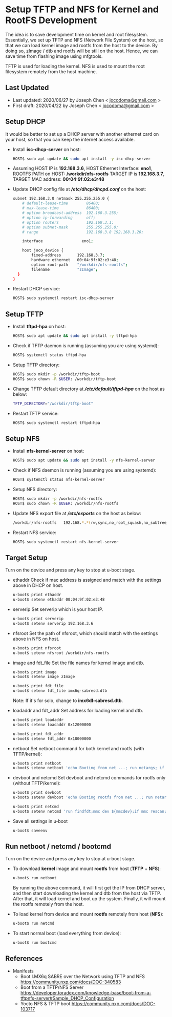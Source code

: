 # Setup TFTP and NFS for Kernel and RootFS Development
The idea is to save development time on kernel and root filesystem. Essentially, we set up TFTP and NFS (Network File System) on the host, so that we can load kernel image and rootfs from the host to the device. By doing so, zImage / dtb and rootfs will be still on the host. Hence, we can save time from flashing image using mfgtools.

TFTP is used for loading the kernel. NFS is used to mount the root filesystem remotely from the host machine.

## Last Updated
* Last updated: 2020/06/27 by Joseph Chen < <jocodoma@gmail.com> >
* First draft: 2020/04/22 by Joseph Chen < <jocodoma@gmail.com> >

## Setup DHCP
It would be better to set up a DHCP server with another ethernet card on your host, so that you can keep the internet access available.

* Install **isc-dhcp-server** on host:
  ```sh
  HOST$ sudo apt update && sudo apt install -y isc-dhcp-server
  ```

* Assuming HOST IP is **192.168.3.6**, HOST Ethernet Interface: **eno1**, ROOTFS PATH on HOST: **/workdir/nfs-rootfs**
  TARGET IP is **192.168.3.7**, TARGET MAC address: **00:04:9f:02:e3:48**

* Update DHCP config file at ***/etc/dhcp/dhcpd.conf*** on the host:
  ```sh
  subnet 192.168.3.0 netmask 255.255.255.0 {
      # default-lease-time        86400;
      # max-lease-time            86400;
      # option broadcast-address  192.168.3.255;
      # option ip-forwarding      off;
      # option routers            192.168.3.1;
      # option subnet-mask        255.255.255.0;
      # range                     192.168.3.8 192.168.3.20;

      interface                 eno1;

      host joco_device {
          fixed-address       192.168.3.7;
          hardware ethernet   00:04:9f:02:e3:48;
          option root-path    "/workdir/nfs-rootfs";
          filename            "zImage";
    }
  }
  ```

* Restart DHCP service:
  ```sh
  HOST$ sudo systemctl restart isc-dhcp-server
  ```

## Setup TFTP
* Install **tftpd-hpa** on host:
  ```sh
  HOST$ sudo apt update && sudo apt install -y tftpd-hpa
  ```

* Check if TFTP daemon is running (assuming you are using systemd):
  ```sh
  HOST$ systemctl status tftpd-hpa
  ```

* Setup TFTP directory:
  ```sh
  HOST$ sudo mkdir -p /workdir/tftp-boot
  HOST$ sudo chown -R $USER: /workdir/tftp-boot
  ```

* Change TFTP default directory at ***/etc/default/tftpd-hpa*** on the host as below:
  ```sh
  TFTP_DIRECTORY="/workdir/tftp-boot"
  ```

* Restart TFTP service:
  ```sh
  HOST$ sudo systemctl restart tftpd-hpa
  ```

## Setup NFS
* Install **nfs-kernel-server** on host:
  ```sh
  HOST$ sudo apt update && sudo apt install -y nfs-kernel-server
  ```

* Check if NFS daemon is running (assuming you are using systemd):
  ```sh
  HOST$ systemctl status nfs-kernel-server
  ```

* Setup NFS directory:
  ```sh
  HOST$ sudo mkdir -p /workdir/nfs-rootfs
  HOST$ sudo chown -R $USER: /workdir/nfs-rootfs
  ```

* Update NFS export file at ***/etc/exports*** on the host as below:
  ```sh
  /workdir/nfs-rootfs   192.168.*.*(rw,sync,no_root_squash,no_subtree_check)
  ```

* Restart NFS service:
  ```sh
  HOST$ sudo systemctl restart nfs-kernel-server
  ```

## Target Setup
Turn on the device and press any key to stop at u-boot stage.

* ethaddr
  Check if mac address is assigned and match with the settings above in DHCP on host.
  ```sh
  u-boot$ print ethaddr
  u-boot$ setenv ethaddr 00:04:9f:02:e3:48
  ```

* serverip
  Set serverip which is your host IP.
  ```sh
  u-boot$ print serverip
  u-boot$ setenv serverip 192.168.3.6
  ```

* nfsroot
  Set the path of nfsroot, which should match with the settings above in NFS on host.
  ```sh
  u-boot$ print nfsroot
  u-boot$ setenv nfsroot /workdir/nfs-rootfs
  ```

* image and fdt_file
  Set the file names for kernel image and dtb.
  ```sh
  u-boot$ print image
  u-boot$ setenv image zImage

  u-boot$ print fdt_file
  u-boot$ setenv fdt_file imx6q-sabresd.dtb
  ```
  Note: If it's for solo, change to **imx6dl-sabresd.dtb**.

* loadaddr and fdt_addr
  Set address for loading kernel and dtb.
  ```sh
  u-boot$ print loadaddr
  u-boot$ setenv loadaddr 0x12000000

  u-boot$ print fdt_addr
  u-boot$ setenv fdt_addr 0x18000000
  ```

* netboot
  Set netboot command for both kernel and rootfs (with TFTP/kernel):
  ```sh
  u-boot$ print netboot
  u-boot$ setenv netboot 'echo Booting from net ...; run netargs; if test ${ip_dyn} = yes; then setenv get_cmd dhcp; else setenv get_cmd tftp; fi; ${get_cmd} ${image}; if test ${boot_fdt} = yes || test ${boot_fdt} = try; then if ${get_cmd} ${fdt_addr} ${fdt_file}; then bootz ${loadaddr} - ${fdt_addr}; else if test ${boot_fdt} = try; then bootz; else echo WARN: Cannot load the DT; fi; fi; else bootz; fi;'
  ```

* devboot and netcmd
  Set devboot and netcmd commands for rootfs only (without TFTP/kernel):
  ```sh
  u-boot$ print devboot
  u-boot$ setenv devboot 'echo Booting rootfs from net ...; run netargs; if test ${boot_fdt} = yes || test ${boot_fdt} = try; then if run loadfdt; then bootz ${loadaddr} - ${fdt_addr}; else if test ${boot_fdt} = try; then bootz; else echo WARN: Cannot load the DT; fi; fi; else bootz; fi;'

  u-boot$ print netcmd
  u-boot$ setenv netcmd 'run findfdt;mmc dev ${mmcdev};if mmc rescan; then if run loadbootscript; then run bootscript; else if run loadimage; then run devboot; fi; fi; else run devboot; fi'
  ```

* Save all settings in u-boot
  ```sh
  u-boot$ saveenv
  ```

## Run netboot / netcmd / bootcmd
Turn on the device and press any key to stop at u-boot stage.

* To download **kernel** image and mount **rootfs** from host (**TFTP** + **NFS**):
  ```sh
  u-boot$ run netboot
  ```
  By running the above command, it will first get the IP from DHCP server, and then start downloading the kernel and dtb from the host via TFTP. After that, it will load kernel and boot up the system. Finally, it will mount the rootfs remotely from the host.

* To load kernel from device and mount **rootfs** remotely from host (**NFS**):
  ```sh
  u-boot$ run netcmd
  ```

* To start normal boot (load everything from device):
  ```sh
  u-boot$ run bootcmd
  ```

## References
  * Manifests
    * Boot I.MX6q SABRE over the Network using TFTP and NFS
      https://community.nxp.com/docs/DOC-340583
    * Boot from a TFTP/NFS Server
      https://developer.toradex.com/knowledge-base/boot-from-a-tftpnfs-server#Sample_DHCP_Configuration
    * Yocto NFS & TFTP boot
      https://community.nxp.com/docs/DOC-103717
